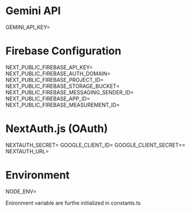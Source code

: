# Gemini API
GEMINI_API_KEY=

# Firebase Configuration
NEXT_PUBLIC_FIREBASE_API_KEY=
NEXT_PUBLIC_FIREBASE_AUTH_DOMAIN=
NEXT_PUBLIC_FIREBASE_PROJECT_ID=
NEXT_PUBLIC_FIREBASE_STORAGE_BUCKET=
NEXT_PUBLIC_FIREBASE_MESSAGING_SENDER_ID=
NEXT_PUBLIC_FIREBASE_APP_ID=
NEXT_PUBLIC_FIREBASE_MEASUREMENT_ID=

# NextAuth.js (OAuth)
NEXTAUTH_SECRET=
GOOGLE_CLIENT_ID=
GOOGLE_CLIENT_SECRET==
NEXTAUTH_URL=

# Environment
NODE_ENV=

Enironment variable are furthe initialized in constants.ts